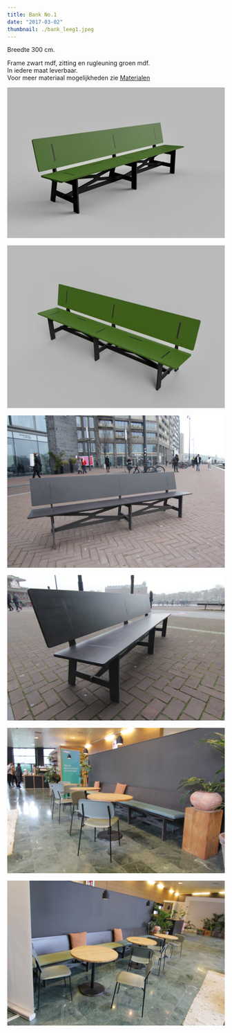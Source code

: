 ```yaml
---
title: Bank No.1
date: "2017-03-02"
thumbnail: ./bank_leeg1.jpeg
---
```


Breedte 300 cm.

Frame zwart mdf, zitting en rugleuning groen mdf.  
In iedere maat leverbaar.  
Voor meer materiaal mogelijkheden zie [Materialen](/nl/materials)

![](./bank1_linksvoor.jpeg)

![](./bank1_rechtsvoor.jpeg)

![](PBank1.jpeg)

![](PBank2.jpeg)

![](TafelsenBankInterieur5.jpeg)

![](TafelsEnBank2.jpeg)
